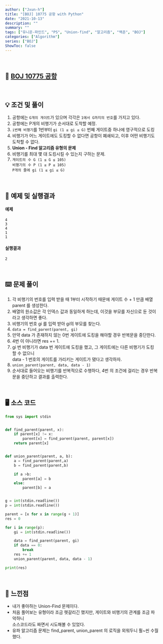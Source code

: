 ```yaml
---
author: ["Jxun-h"]
title: "[BOJ] 10775 공항 with Python"
date: "2021-10-13"
description: ""
summary: ""
tags: ["유니온-파인드", "PS", "Union-find", "알고리즘", "백준", "BOJ"]
categories: ["Algorithm"]
series: ["BOJ"]
ShowToc: false
---
```


<br>

## 📌 <a href="https://www.acmicpc.net/problem/10775" target="_blank">BOJ 10775 공항</a>

<br>

## 💡 조건 및 풀이

1.  공항에는 `G개의 게이트`가 있으며 각각은 `1에서 G까지의 번호`를 가지고 있다.
2.  공항에는 P개의 비행기가 순서대로 도착할 예정.
3.  `i번째 비행기`를 1번부터 `gi (1 ≤ gi ≤ G)` 번째 게이트중 하나에 영구적으로 도킹
4.  비행기가 어느 게이트에도 도킹할 수 없다면 공항이 폐쇄되고, 이후 어떤 비행기도 도착할 수 없다.
5.  **Union - Find 알고리즘 유형의 문제**
6.  비행기를 최대 몇 대 도킹시킬 수 있는지 구하는 문제.
7.  `게이트의 수 G (1 ≤ G ≤ 105)`  
    `비행기의 수 P (1 ≤ P ≤ 105)`  
    `P개의 줄에 gi (1 ≤ gi ≤ G)`

<br>

## 🔖 예제 및 실행결과

#### 예제

```
4
3
4
1
1
```

#### 실행결과

```
2
```

<br>

## ⌨️ 문제 풀이

1.  각 비행기의 번호를 입력 받을 때 1부터 시작하기 때문에 게이트 수 + 1 만큼 배열 parent 를 생성한다.
2.  배열의 원소값은 각 인덱스 값과 동일하게 하는데, 이것을 부모를 자신으로 둔 것이라고 생각하면 좋다.
3.  비행기의 번호 gi 를 입력 받아 gi의 부모를 찾는다.
4.  `data = find_parent(parent, gi)`
5.  만약 data 가 존재하지 않는 0번 게이트에 도킹을 해야할 경우 반복문을 중단한다.
6.  4번 이 아니라면 res += 1.
7.  gi 번 비행기가 data 번 게이트에 도킹을 했고, 그 게이트에는 다른 비행기가 도킹 할 수 없으니  
    data - 1 번호의 게이트를 가리키는 게이트가 됐다고 생각하자.
8.  `union_parent(parent, data, data - 1)`
9.  순서대로 들어오는 비행기를 반복적으로 수행하다, 4번 의 조건에 걸리는 경우 반복문을 중단하고 결과를 출력한다.

<br>

## 🖥 소스 코드

```python
from sys import stdin


def find_parent(parent, x):
    if parent[x] != x:
        parent[x] = find_parent(parent, parent[x])
    return parent[x]


def union_parent(parent, a, b):
    a = find_parent(parent,a)
    b = find_parent(parent,b)

    if a >b:
        parent[a] = b
    else:
        parent[b] = a


g = int(stdin.readline())
p = int(stdin.readline())

parent = [x for x in range(g + 1)]
res = 0

for i in range(p):
    gi = int(stdin.readline())

    data = find_parent(parent, gi)
    if data == 0:
        break
    res += 1
    union_parent(parent, data, data - 1)

print(res)
```

<br>

## 💾 느낀점

-   내가 좋아하는 Union-Find 문제이다.
-   처음 풀어보는 유형이라 조금 헷갈리긴 했지만, 게이트와 비행기의 관계를 조금 파악하니  
    소스코드라도 짜면서 시도해볼 수 있었다.
-   유파 알고리즘 문제는 find\_parent, union\_parent 의 로직을 외워두니 훨~씬 수월했다.